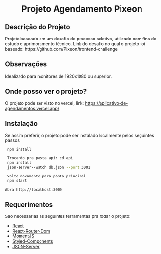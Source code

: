 <h1 align="center">Projeto Agendamento Pixeon</h1>

## Descrição do Projeto

<p align="left">
Projeto baseado em um desafio de processo seletivo, utilizado com fins de estudo e aprimoramento técnico.
Link do desafio no qual o projeto foi baseado: https://github.com/Pixeon/frontend-challenge
</p>

## Observações

<p align="left">Idealizado para monitores de 1920x1080 ou superior.</p>

## Onde posso ver o projeto?

O projeto pode ser visto no vercel, link: https://aplicativo-de-agendamentos.vercel.app/

## Instalação

Se assim preferir, o projeto pode ser instalado localmente pelos seguintes passos:

```sh
 npm install
```

```sh
 Trocando pra pasta api: cd api
 npm install
 json-server--watch db.json --port 3001
```

```sh
 Volte novamente para pasta principal
 npm start
```

```sh
Abra http://localhost:3000
```

## Requerimentos

São necessárias as seguintes ferramentas pra rodar o projeto:

- [React](https://pt-br.reactjs.org/)
- [React-Router-Dom](https://v5.reactrouter.com/web/guides/quick-start)
- [MomentJS](https://momentjs.com/)
- [Styled-Components](https://styled-components.com/)
- [JSON-Server](https://www.npmjs.com/package/json-server)
